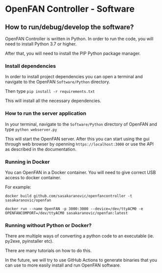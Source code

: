 # OpenFAN Controller - Software


## How to run/debug/develop the software?

OpenFAN Controller is written in Python. In order to run the code, you will need to install Python 3.7 or higher.

After that, you will need to install the PIP Python package manager.

### Install dependencies

In order to install project dependencies you can open a terminal and navigate to the OpenFAN `Software/Python` directory.

Then type `pip install -r requirements.txt`

This will install all the necessary dependencies.


### How to run the server application

In your terminal, navigate to the `Software/Python` directory of OpenFAN and type `python webserver.py`

This will start the OpenFAN server. After this you can start using the gui through web browser by openning `https://localhost:3000` or use the API as described in the documentation.


### Running in Docker

You can OpenFAN in a Docker container. You will need to give correct USB access to docker container.

For example:

`docker build github.com/sasakaranovic/openfancontroller -t sasakaranovic/openfan`

`docker run --name OpenFAN -p 3000:3000 --device=/dev/ttyACM0 -e OPENFANCOMPORT=/dev/ttyACM0 sasakaranovic/openfan:latest`


### Running without Python or Docker?

There are multiple ways of converting a python code to an executable (ie. py2exe, pyinstaller etc).

There are many tutorials on how to do this.

In the future, we will try to use GitHub Actions to generate binaries that you can use to more easily install and run OpenFAN software.
